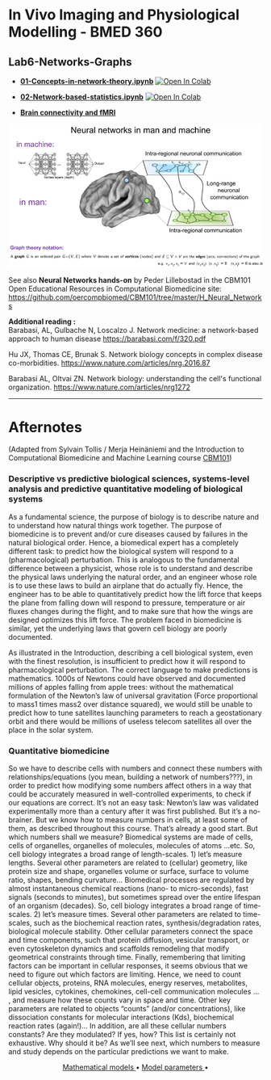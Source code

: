 # In Vivo Imaging and Physiological Modelling - BMED 360 

## Lab6-Networks-Graphs


- [**01-Concepts-in-network-theory.ipynb**](https://nbviewer.jupyter.org/github/computational-medicine/BMED360-2021/blob/main/Lab6-Networks-Graphs/01-Concepts-in-network-theory.ipynb) <a href="https://colab.research.google.com/github/computational-medicine/BMED360-2021/blob/main/Lab6-Networks-Graphs/01-Concepts-in-network-theory.ipynb"> <img src="https://colab.research.google.com/assets/colab-badge.svg" alt="Open In Colab"/></a>


- [**02-Network-based-statistics.ipynb**](https://nbviewer.jupyter.org/github/computational-medicine/BMED360-2021/blob/main/Lab6-Networks-Graphs/02-Network-based-statistics.ipynb) <a href="https://colab.research.google.com/github/computational-medicine/BMED360-2021/blob/main/Lab6-Networks-Graphs/02-Network-based-statistics.ipynb"> <img src="https://colab.research.google.com/assets/colab-badge.svg" alt="Open In Colab"/></a>


- [**Brain connectivity and fMRI**](Connectivity-fMRI.md)



![networks](./assets/BMED_360_Lec7_brain_connectivity_networks_man_machine.png)



See also **Neural Networks hands-on** by Peder Lillebostad in the CBM101 Open Educational Resources in Computational Biomedicine site:  https://github.com/oercompbiomed/CBM101/tree/master/H_Neural_Networks


**Additional reading :**<br>
Barabasi, AL, Gulbache N, Loscalzo J. Network medicine: a network-based approach to human disease https://barabasi.com/f/320.pdf

Hu JX, Thomas CE, Brunak S. Network biology concepts in complex disease co-morbidities. https://www.nature.com/articles/nrg.2016.87

Barabasi AL, Oltvai ZN. Network biology: understanding the cell's functional organization. https://www.nature.com/articles/nrg1272


---------------------

# Afternotes 

(Adapted from Sylvain Tollis / Merja Heinäniemi and the Introduction to Computational Biomedicine and Machine Learning course [CBM101](https://github.com/oercompbiomed/CBM101))

### Descriptive vs predictive biological sciences, systems-level analysis and predictive quantitative modeling of biological systems

As a fundamental science, the purpose of biology is to describe nature and to understand how natural things work together. The purpose of biomedicine is to prevent and/or cure diseases caused by failures in the natural biological order. Hence, a biomedical expert has a completely different task: to predict how the biological system will respond to a (pharmacological) perturbation. This is analogous to the fundamental difference between a physicist, whose role is to understand and describe the physical laws underlying the natural order, and an engineer whose role is to use these laws to build an airplane that do actually fly. Hence, the engineer has to be able to quantitatively predict how the lift force that keeps the plane from falling down will respond to pressure, temperature or air fluxes changes during the flight, and to make sure that how the wings are designed optimizes this lift force. The problem faced in biomedicine is similar, yet the underlying laws that govern cell biology are poorly documented. 

As illustrated in the Introduction, describing a cell biological system, even with the finest resolution, is insufficient to predict how it will respond to pharmacological perturbation. The correct language to make predictions is mathematics. 1000s of Newtons could have observed and documented millions of apples falling from apple trees: without the mathematical formulation of the Newton’s law of universal gravitation (Force proportional to mass1 times mass2 over distance squared), we would still be unable to predict how to tune satellites launching parameters to reach a geostationary orbit and there would be millions of useless telecom satellites all over the place in the solar system. 


### Quantitative biomedicine
So we have to describe cells with numbers and connect these numbers with relationships/equations (you mean, building a network of numbers???), in order to predict how modifying some numbers affect others in a way that could be accurately measured in well-controlled experiments, to check if our equations are correct. It’s not an easy task: Newton’s law was validated experimentally more than a century after it was first published. But it’s a no-brainer. But we know how to measure numbers in cells, at least some of them, as described throughout this course. That’s already a good start. 
But which numbers shall we measure? Biomedical systems are made of cells, cells of organelles, organelles of molecules, molecules of atoms …etc. So, cell biology integrates a broad range of length-scales. 1) let’s measure lengths. Several other parameters are related to (cellular) geometry, like protein size and shape, organelles volume or surface, surface to volume ratio, shapes, bending curvature…  Biomedical processes are regulated by almost instantaneous chemical reactions (nano- to micro-seconds), fast signals (seconds to minutes), but sometimes spread over the entire lifespan of an organism (decades). So, cell biology integrates a broad range of time-scales. 2) let’s measure times. Several other parameters are related to time-scales, such as the biochemical reaction rates, synthesis/degradation rates, biological molecule stability. Other cellular parameters connect the space and time components, such that protein diffusion, vesicular transport, or even cytoskeleton dynamics and scaffolds remodeling that modify geometrical constraints through time. Finally, remembering that limiting factors can be important in cellular responses, it seems obvious that we need to figure out which factors are limiting. Hence, we need to count cellular objects, proteins, RNA molecules, energy reserves, metabolites, lipid vesicles, cytokines, chemokines, cell-cell communication molecules … , and measure how these counts vary in space and time. Other key parameters are related to objects “counts” (and/or concentrations), like dissociation constants for molecular interactions (Kds), biochemical reaction rates (again!)…  In addition, are all these cellular numbers constants? Are they modulated? If yes, how?  This list is certainly not exhaustive. Why should it be? As we’ll see next, which numbers to measure and study depends on the particular predictions we want to make. 




<p align="center">
  <a href="./assets/p1.md">   Mathematical models    </a> •
  <a href="./assets/p2.md">   Model parameters    </a> •
</p>
